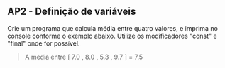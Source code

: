## AP2 - Definição de variáveis

Crie um programa que calcula média entre quatro valores, e imprima no console conforme o exemplo abaixo. Utilize os
modificadores "const" e "final" onde for possível.

> A media entre [ 7.0 , 8.0 , 5.3 , 9.7 ] = 7.5